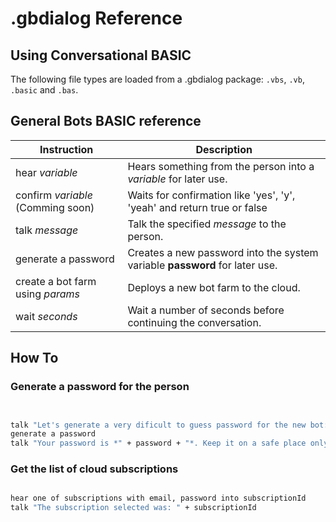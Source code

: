 # .gbdialog Reference

## Using Conversational BASIC

The following file types are loaded from a .gbdialog package: `.vbs`, `.vb`, `.basic` and `.bas`.

## General Bots BASIC reference

| Instruction                      | Description                                                                 |
|----------------------------------|-----------------------------------------------------------------------------|
| hear *variable*                  | Hears something from the person into a *variable* for later use.            |
| confirm *variable* (Comming soon)| Waits for confirmation like 'yes', 'y', 'yeah' and return true or false     |
| talk *message*                   | Talk the specified *message* to the person.                                 |
| generate a password              | Creates a new password into the system variable **password** for later use. |
| create a bot farm using *params* | Deploys a new bot farm to the cloud.                                        |
| wait *seconds*                   | Wait a number of seconds before continuing the conversation.                |

## How To

### Generate a password for the person

```vb


talk "Let's generate a very dificult to guess password for the new bot:"
generate a password
talk "Your password is *" + password + "*. Keep it on a safe place only acessible to you."


```

### Get the list of cloud subscriptions

```vb

hear one of subscriptions with email, password into subscriptionId
talk "The subscription selected was: " + subscriptionId


```
